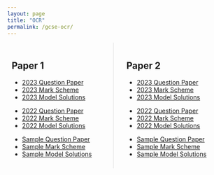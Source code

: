 ```yaml
---
layout: page
title: "OCR"
permalink: /gcse-ocr/
---
```


<div class="two-columns">
  <div class="column">
    <h2>Paper 1</h2>
    <ul>
      <li><a href="/_papers/2023%20Paper%201%20QP.pdf" target="_blank">2023 Question Paper</a></li>
      <li><a href="/_papers/2023%20Paper%201%20MS.pdf" target="_blank">2023 Mark Scheme</a></li>
      <li><a href="">2023 Model Solutions</a></li>
      <p> </p>
      <li><a href="/_papers/2022%20Paper%201%20QP.pdf" target="_blank">2022 Question Paper</a></li>
      <li><a href="/_papers/2022%20Paper%201%20MS.pdf" target="_blank">2022 Mark Scheme</a></li>
      <li><a href="">2022 Model Solutions</a></li>
      <p> </p>
      <li><a href="/_papers/Sample%20Paper%201%20QP.pdf" target="_blank">Sample Question Paper</a></li>
      <li><a href="/_papers/Sample%20Paper%201%20MS.pdf" target="_blank">Sample Mark Scheme</a></li>
      <li><a href="">Sample Model Solutions</a></li>
    </ul>
  </div>
  <div class="column">
    <h2>Paper 2</h2>
    <ul>
      <li><a href="/_papers/2023%20Paper%202%20QP.pdf" target="_blank">2023 Question Paper</a></li>
      <li><a href="/_papers/2023%20Paper%202%20MS.pdf" target="_blank">2023 Mark Scheme</a></li>
      <li><a href="">2023 Model Solutions</a></li>
      <p> </p>
      <li><a href="/_papers/2022%20Paper%202%20QP.pdf" target="_blank">2022 Question Paper</a></li>
      <li><a href="/_papers/2022%20Paper%202%20MS.pdf" target="_blank">2022 Mark Scheme</a></li>
      <li><a href="">2022 Model Solutions</a></li>
      <p> </p>
      <li><a href="/_papers/Sample%20Paper%202%20QP.pdf" target="_blank">Sample Question Paper</a></li>
      <li><a href="/_papers/Sample%20Paper%202%20MS.pdf" target="_blank">Sample Mark Scheme</a></li>
      <li><a href="">Sample Model Solutions</a></li>
    </ul>
  </div>
</div>

<style>
  /* CSS for two-column layout */
.two-columns {
  display: flex;
  justify-content: space-between;
  gap: 20px;
  border-left: none; /* Removes any border outlines */
  border-right: none; /* Removes any border outlines */
  align-items: start;
  padding: 0;
  margin: 0;
}

.column {
  flex: 1;
  padding: 10px;
  /* Add a border between columns (for the right side of the first column) */
}

.column:not(:last-child) {
  border-right: 1px solid #ddd; /* Add a line between the columns */
}

@media (max-width: 768px) {
  .two-columns {
    flex-direction: column;
  }
  .column {
    border-right: none; /* Remove line between columns on small screens */
  }
}

}

</style>

